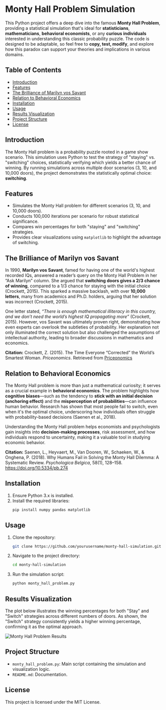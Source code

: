 # **Monty Hall Problem Simulation**

This Python project offers a deep dive into the famous **Monty Hall Problem**, providing a statistical simulation that's ideal for **statisticians**, **mathematicians**, **behavioral economists**, or any **curious individuals** interested in understanding this classic probability puzzle. The code is designed to be adaptable, so feel free to **copy, test, modify**, and explore how this paradox can support your theories and implications in various domains.

## **Table of Contents**
- [Introduction](#introduction)
- [Features](#features)
- [The Brilliance of Marilyn vos Savant](#the-brilliance-of-marilyn-vos-savant)
- [Relation to Behavioral Economics](#relation-to-behavioral-economics)
- [Installation](#installation)
- [Usage](#usage)
- [Results Visualization](#results-visualization)
- [Project Structure](#project-structure)
- [License](#license)

## **Introduction**
The Monty Hall problem is a probability puzzle rooted in a game show scenario. This simulation uses Python to test the strategy of "staying" vs. "switching" choices, statistically verifying which yields a better chance of winning. By running simulations across multiple door scenarios (3, 10, and 10,000 doors), the project demonstrates the statistically optimal choice: **switching**.

## **Features**
- Simulates the Monty Hall problem for different scenarios (3, 10, and 10,000 doors).
- Conducts 100,000 iterations per scenario for robust statistical significance.
- Compares win percentages for both "staying" and "switching" strategies.
- Provides clear visualizations using `matplotlib` to highlight the advantage of switching.

## **The Brilliance of Marilyn vos Savant**
In 1990, **Marilyn vos Savant**, famed for having one of the world's highest recorded IQs, answered a reader’s query on the Monty Hall Problem in her “Ask Marilyn” column. She argued that **switching doors gives a 2/3 chance of winning**, compared to a 1/3 chance for staying with the initial choice (Crockett, 2015). This sparked a massive backlash, with over **10,000 letters**, many from academics and Ph.D. holders, arguing that her solution was incorrect (Crockett, 2015). 

One letter stated, *“There is enough mathematical illiteracy in this country, and we don’t need the world’s highest IQ propagating more”* (Crockett, 2015). However, vos Savant was ultimately proven right, demonstrating how even experts can overlook the subtleties of probability. Her explanation not only illuminated the correct solution but also challenged the assumptions of intellectual authority, leading to broader discussions in mathematics and economics.

**Citation:** 
Crockett, Z. (2015). The Time Everyone “Corrected” the World’s Smartest Woman. *Priceonomics*. Retrieved from [Priceonomics](https://priceonomics.com/the-time-everyone-corrected-the-worlds-smartest/)

## **Relation to Behavioral Economics**
The Monty Hall problem is more than just a mathematical curiosity; it serves as a crucial example in **behavioral economics**. The problem highlights how **cognitive biases**—such as the tendency to **stick with an initial decision (anchoring effect)** and the **misperception of probabilities**—can influence human behavior. Research has shown that most people fail to switch, even when it's the optimal choice, underscoring how individuals often struggle with probability-based decisions (Saenen et al., 2018).

Understanding the Monty Hall problem helps economists and psychologists gain insights into **decision-making processes**, risk assessment, and how individuals respond to uncertainty, making it a valuable tool in studying economic behavior.

**Citation:**
Saenen, L., Heyvaert, M., Van Dooren, W., Schaeken, W., & Onghena, P. (2018). Why Humans Fail in Solving the Monty Hall Dilemma: A Systematic Review. *Psychologica Belgica*, 58(1), 128–158. https://doi.org/10.5334/pb.274

## **Installation**
1. Ensure Python 3.x is installed.
2. Install the required libraries:
   ```bash
   pip install numpy pandas matplotlib
   ```

## **Usage**
1. Clone the repository:
   ```bash
   git clone https://github.com/yourusername/monty-hall-simulation.git
   ```
2. Navigate to the project directory:
   ```bash
   cd monty-hall-simulation
   ```
3. Run the simulation script:
   ```bash
   python monty_hall_problem.py
   ```

## **Results Visualization**
The plot below illustrates the winning percentages for both "Stay" and "Switch" strategies across different numbers of doors. As shown, the "Switch" strategy consistently yields a higher winning percentage, confirming it as the optimal approach.

![Monty Hall Problem Results](https://github.com/user-attachments/assets/103c8d0e-f23d-4f4e-9bbc-314d94049b75)

## **Project Structure**
- `monty_hall_problem.py`: Main script containing the simulation and visualization logic.
- `README.md`: Documentation.

## **License**
This project is licensed under the MIT License.







